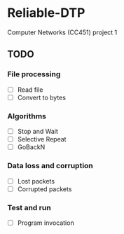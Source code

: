 # Reliable-DTP
Computer Networks (CC451) project 1

## TODO
### File processing
- [ ] Read file
- [ ] Convert to bytes

### Algorithms
- [ ] Stop and Wait
- [ ] Selective Repeat
- [ ] GoBackN

### Data loss and corruption
- [ ] Lost packets
- [ ] Corrupted packets

### Test and run
- [ ] Program invocation
